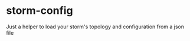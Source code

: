 storm-config
============

Just a helper to load your storm's topology and configuration from a json file
